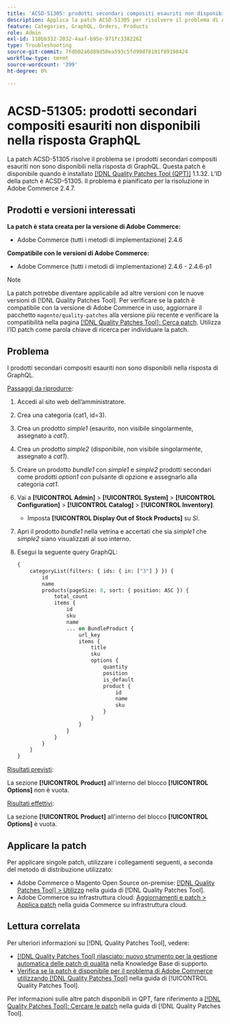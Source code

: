 ```yaml
---
title: 'ACSD-51305: prodotti secondari compositi esauriti non disponibili nella risposta GraphQL'
description: Applica la patch ACSD-51305 per risolvere il problema di Adobe Commerce per cui i prodotti secondari compositi esauriti non sono disponibili nella risposta di GraphQL.
feature: Categories, GraphQL, Orders, Products
role: Admin
exl-id: 110bb332-2032-4aaf-b95e-971fc3382262
type: Troubleshooting
source-git-commit: 7fdb02a6d89d50ea593c5fd99d78101f89198424
workflow-type: tm+mt
source-wordcount: '399'
ht-degree: 0%

---
```


# ACSD-51305: prodotti secondari compositi esauriti non disponibili nella risposta GraphQL

La patch ACSD-51305 risolve il problema se i prodotti secondari compositi esauriti non sono disponibili nella risposta di GraphQL. Questa patch è disponibile quando è installato [[!DNL Quality Patches Tool (QPT)]](https://experienceleague.adobe.com/it/docs/commerce-operations/tools/quality-patches-tool/quality-patches-tool-to-self-serve-quality-patches) 1.1.32. L’ID della patch è ACSD-51305. Il problema è pianificato per la risoluzione in Adobe Commerce 2.4.7.

## Prodotti e versioni interessati

**La patch è stata creata per la versione di Adobe Commerce:**

* Adobe Commerce (tutti i metodi di implementazione) 2.4.6

**Compatibile con le versioni di Adobe Commerce:**

* Adobe Commerce (tutti i metodi di implementazione) 2.4.6 - 2.4.6-p1

>[!NOTE]
>
>La patch potrebbe diventare applicabile ad altre versioni con le nuove versioni di [!DNL Quality Patches Tool]. Per verificare se la patch è compatibile con la versione di Adobe Commerce in uso, aggiornare il pacchetto `magento/quality-patches` alla versione più recente e verificare la compatibilità nella pagina [[!DNL Quality Patches Tool]: Cerca patch](https://experienceleague.adobe.com/tools/commerce-quality-patches/index.html?lang=it). Utilizza l’ID patch come parola chiave di ricerca per individuare la patch.

## Problema

I prodotti secondari compositi esauriti non sono disponibili nella risposta di GraphQL.

<u>Passaggi da riprodurre</u>:

1. Accedi al sito web dell’amministratore.
1. Crea una categoria (cat1, id=3).
1. Crea un prodotto *simple1* (esaurito, non visibile singolarmente, assegnato a *cat1*).
1. Crea un prodotto *simple2* (disponibile, non visibile singolarmente, assegnato a *cat1*).
1. Creare un prodotto *bundle1* con *simple1* e *simple2* prodotti secondari come prodotti *option1* con pulsante di opzione e assegnarlo alla categoria *cat1*.
1. Vai a **[!UICONTROL Admin]** > **[!UICONTROL System]** > **[!UICONTROL Configuration]** > **[!UICONTROL Catalog]** > **[!UICONTROL Inventory]**.

   * Imposta **[!UICONTROL Display Out of Stock Products]** su *Sì*.

1. Apri il prodotto *bundle1* nella vetrina e accertati che sia *simple1* che *simple2* siano visualizzati al suo interno.
1. Esegui la seguente query GraphQL:

   ```GraphQL
   {
       categoryList(filters: { ids: { in: ["3"] } }) {
           id
           name
           products(pageSize: 8, sort: { position: ASC }) {
               total_count
               items {
                   id
                   sku
                   name
                   ... on BundleProduct {
                       url_key
                       items {
                           title
                           sku
                           options {
                               quantity
                               position
                               is_default
                               product {
                                   id
                                   name
                                   sku
                               }
                           }
                       }
                   }
               }
           }
       }
   }
   ```

<u>Risultati previsti</u>:

La sezione **[!UICONTROL Product]** all&#39;interno del blocco **[!UICONTROL Options]** non è vuota.

<u>Risultati effettivi</u>:

La sezione **[!UICONTROL Product]** all&#39;interno del blocco **[!UICONTROL Options]** è vuota.

## Applicare la patch

Per applicare singole patch, utilizzare i collegamenti seguenti, a seconda del metodo di distribuzione utilizzato:

* Adobe Commerce o Magento Open Source on-premise: [[!DNL Quality Patches Tool] > Utilizzo](/help/tools/quality-patches-tool/usage.md) nella guida di [!DNL Quality Patches Tool].
* Adobe Commerce su infrastruttura cloud: [Aggiornamenti e patch > Applica patch](https://experienceleague.adobe.com/docs/commerce-cloud-service/user-guide/develop/upgrade/apply-patches.html?lang=it) nella guida Commerce su infrastruttura cloud.

## Lettura correlata

Per ulteriori informazioni su [!DNL Quality Patches Tool], vedere:

* [[!DNL Quality Patches Tool] rilasciato: nuovo strumento per la gestione automatica delle patch di qualità](https://experienceleague.adobe.com/it/docs/commerce-operations/tools/quality-patches-tool/quality-patches-tool-to-self-serve-quality-patches) nella Knowledge Base di supporto.
* [Verifica se la patch è disponibile per il problema di Adobe Commerce utilizzando  [!DNL Quality Patches Tool]](/help/tools/quality-patches-tool/patches-available-in-qpt/check-patch-for-magento-issue-with-magento-quality-patches.md) nella guida di [!UICONTROL Quality Patches Tool].


Per informazioni sulle altre patch disponibili in QPT, fare riferimento a [[!DNL Quality Patches Tool]: Cercare le patch](https://experienceleague.adobe.com/tools/commerce-quality-patches/index.html?lang=it) nella guida di [!DNL Quality Patches Tool].
